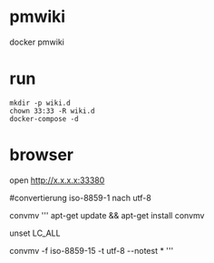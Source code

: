 # pmwiki
docker pmwiki


# run
```
mkdir -p wiki.d
chown 33:33 -R wiki.d
docker-compose -d 
```

# browser
open http://x.x.x.x:33380


#convertierung iso-8859-1 nach utf-8

convmv
'''
apt-get update && apt-get install convmv

unset LC_ALL

convmv -f iso-8859-15 -t utf-8 --notest *
'''
